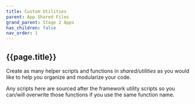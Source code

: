 ```yaml
---
title: Custom Utilities
parent: App Shared Files
grand_parent: Stage 2 Apps
has_children: false
nav_order: 1
---
```


## {{page.title}}

Create as many helper scripts and functions in _shared/utilities_ as 
you would like to help you organize and modularize your code.

Any scripts here are sourced after the framework utility scripts
so you can/will overwrite those functions if you use the same
function name.
